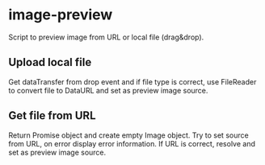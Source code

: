 # image-preview

Script to preview image from URL or local file (drag&drop).

## Upload local file
Get dataTransfer from drop event and if file type is correct, use FileReader to convert file to DataURL and set as preview image source.  
  
## Get file from URL  
Return Promise object and create empty Image object. Try to set source from URL, on error display error information. If URL is correct, resolve and set as preview image source.
